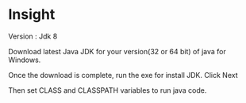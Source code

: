 # Insight
Version : Jdk 8

Download latest Java JDK for your version(32 or 64 bit) of java for Windows.

Once the download is complete, run the exe for install JDK. Click Next

Then set CLASS and CLASSPATH variables to run java code.
